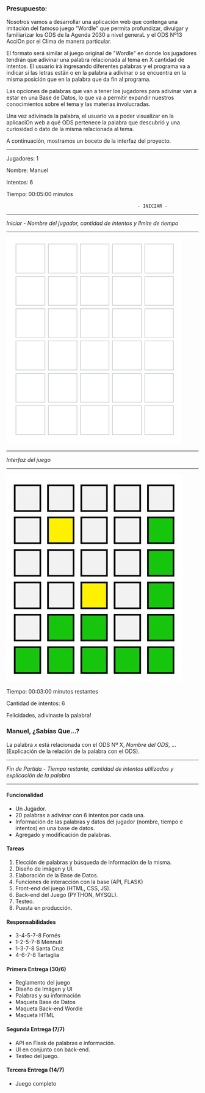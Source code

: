 ### Presupuesto:

Nosotros vamos a desarrollar una aplicación web que contenga una imitación del famoso juego "Wordle" que permita profundizar, divulgar y familiarizar los ODS de la Agenda 2030 a nivel generaL y el ODS Nº13 AcciOn por el Clima de manera particular.  

El formato será similar al juego original de "Wordle" en donde los jugadores tendrán que adivinar una palabra relacionada al tema en X cantidad de intentos. El usuario irá ingresando diferentes palabras y el programa va a indicar si las letras están o en la palabra a adivinar o se encuentra en la misma posición que en la palabra que da fin al programa. 

Las opciones de palabras que van a tener los jugadores para adivinar van a estar en una Base de Datos, lo que va a permitir expandir nuestros conocimientos sobre el tema y las materias involucradas.

Una vez adivinada la palabra, el usuario va a poder visualizar en la aplicaciOn web a qué ODS pertenece la palabra que descubrió y una curiosidad o dato de la misma relacionada al tema. 

A continuación, mostramos un boceto de la interfaz del proyecto.

----------------------------------------------------------------------------------------------------------------------------------------

Jugadores: 1

Nombre: Manuel

Intentos: 6

Tiempo: 00:05:00 minutos

                                                    - INICIAR - 

----------------------------------------------------------------------------------------------------------------------------------------

*Iniciar - Nombre del jugador, cantidad de intentos y lImite de tiempo* 

----------------------------------------------------------------------------------------------------------------------------------------

![image](wordle.png)

----------------------------------------------------------------------------------------------------------------------------------------

*Interfaz del juego*

----------------------------------------------------------------------------------------------------------------------------------------

![image](wordleCompletado.jpg)

Tiempo: 00:03:00 minutos restantes

Cantidad de intentos: 6

Felicidades, adivinaste la palabra!

### Manuel, ¿Sabías Que...?

La palabra *x* está relacionada con el ODS Nº X, *Nombre del ODS*, ... (Explicación de la relación de la palabra con el ODS). 

----------------------------------------------------------------------------------------------------------------------------------------

*Fin de Partida - Tiempo restante, cantidad de intentos utilizados y explicación de la palabra*

----------------------------------------------------------------------------------------------------------------------------------------

#### Funcionalidad

- Un Jugador.
- 20 palabras a adivinar con 6 intentos por cada una.
- Información de las palabras y datos del jugador (nombre, tiempo e intentos) en una base de datos.
- Agregado y modificación de palabras.


#### Tareas

1. Elección de palabras y búsqueda de información de la misma.
2. Diseño de imágen y UI.
3. Elaboración de la Base de Datos.
4. Funciones de interacción con la base (API, FLASK)
5. Front-end del juego (HTML, CSS, JS).
6. Back-end del Juego (PYTHON, MYSQL).
7. Testeo.
8. Puesta en producción.

#### Responsabilidades

- 3-4-5-7-8 Fornés
- 1-2-5-7-8 Mennuti
- 1-3-7-8 Santa Cruz
- 4-6-7-8 Tartaglia

#### Primera Entrega (30/6)

- Reglamento del juego
- Diseño de Imágen y UI
- Palabras y su información
- Maqueta Base de Datos
- Maqueta Back-end Wordle
- Maqueta HTML

#### Segunda Entrega (7/7)

- API en Flask de palabras e información.
- UI en conjunto con back-end.
- Testeo del juego.

#### Tercera Entrega (14/7)

- Juego completo 
